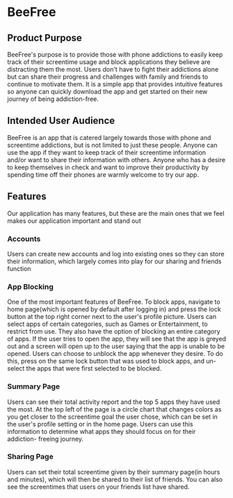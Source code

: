 # BeeFree
## Product Purpose
BeeFree's purpose is to provide those with phone addictions to easily keep track of their screentime usage and block applications they believe are distracting them the most.
Users don't have to fight their addictions alone but can share their progress and challenges with family and friends to continue to motivate them. It is a simple app that 
provides intuitive features so anyone can quickly download the app and get started on their new journey of being addiction-free.
## Intended User Audience
BeeFree is an app that is catered largely towards those with phone and screentime addictions, but is not limited to just these people. Anyone can use the app if they want to
keep track of their screentime information and/or want to share their information with others. Anyone who has a desire to keep themselves in check and want to improve 
their productivity by spending time off their phones are warmly welcome to try our app.
## Features
Our application has many features, but these are the main ones that we feel makes our application important and stand out 
### Accounts
Users can create new accounts and log into existing ones so they can store their information, which largely comes into play for our sharing and friends function
### App Blocking
One of the most important features of BeeFree. To block apps, navigate to home page(which is opened by default after logging in) and press the lock button at the top right corner next to the user's profile picture. Users can select apps of certain categories, such as Games or Entertainment, to restrict from use. They also have the option of blocking an entire category of apps. If the user tries to open the app,
they will see that the app is greyed out and a screen will open up to the user saying that the app is unable to be opened. Users can choose to unblock the app whenever they desire. To do this, press on the same lock button that was used to block apps, and un-select the apps that were first selected to be blocked.
### Summary Page
Users can see their total activity report and the top 5 apps they have used the most. At the top left of the page is a circle chart that changes colors as you get closer to the screentime goal the user chose, which can be set in the user's profile setting or in the home page. Users can use this information to determine what apps they should focus on for their addiction-
freeing journey.
### Sharing Page
Users can set their total screentime given by their summary page(in hours and minutes), which will then be shared to their list of friends. You can also see the screentimes that users on your friends list have shared. 
